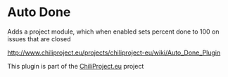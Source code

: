 # Auto Done

Adds a project module, which when enabled sets percent done to 100 on issues that are closed

http://www.chiliproject.eu/projects/chiliproject-eu/wiki/Auto_Done_Plugin

This plugin is part of the [ChiliProject.eu](http://www.chiliproject.eu) project
